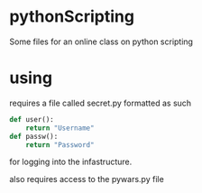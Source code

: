 # pythonScripting
Some files for an online class on python scripting

# using

 requires a file called secret.py formatted as such

 ```python
 def user():
     return "Username"
 def passw():
     return "Password"
```
for logging into the infastructure.

also requires access to the pywars.py file 
